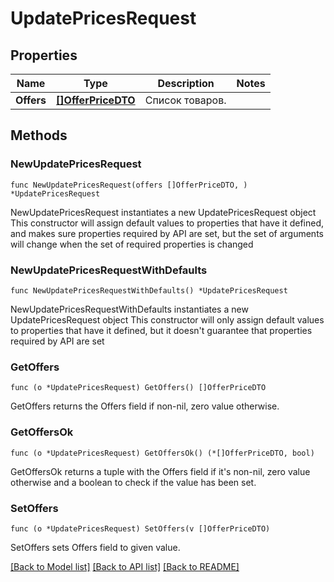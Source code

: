 # UpdatePricesRequest

## Properties

Name | Type | Description | Notes
------------ | ------------- | ------------- | -------------
**Offers** | [**[]OfferPriceDTO**](OfferPriceDTO.md) | Список товаров. | 

## Methods

### NewUpdatePricesRequest

`func NewUpdatePricesRequest(offers []OfferPriceDTO, ) *UpdatePricesRequest`

NewUpdatePricesRequest instantiates a new UpdatePricesRequest object
This constructor will assign default values to properties that have it defined,
and makes sure properties required by API are set, but the set of arguments
will change when the set of required properties is changed

### NewUpdatePricesRequestWithDefaults

`func NewUpdatePricesRequestWithDefaults() *UpdatePricesRequest`

NewUpdatePricesRequestWithDefaults instantiates a new UpdatePricesRequest object
This constructor will only assign default values to properties that have it defined,
but it doesn't guarantee that properties required by API are set

### GetOffers

`func (o *UpdatePricesRequest) GetOffers() []OfferPriceDTO`

GetOffers returns the Offers field if non-nil, zero value otherwise.

### GetOffersOk

`func (o *UpdatePricesRequest) GetOffersOk() (*[]OfferPriceDTO, bool)`

GetOffersOk returns a tuple with the Offers field if it's non-nil, zero value otherwise
and a boolean to check if the value has been set.

### SetOffers

`func (o *UpdatePricesRequest) SetOffers(v []OfferPriceDTO)`

SetOffers sets Offers field to given value.



[[Back to Model list]](../README.md#documentation-for-models) [[Back to API list]](../README.md#documentation-for-api-endpoints) [[Back to README]](../README.md)


